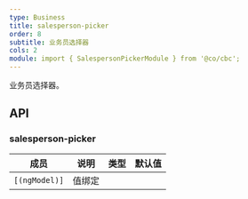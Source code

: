 ```yaml
---
type: Business
title: salesperson-picker
order: 8
subtitle: 业务员选择器
cols: 2
module: import { SalespersonPickerModule } from '@co/cbc';
---
```


业务员选择器。

## API

### salesperson-picker 

| 成员 | 说明 | 类型 | 默认值 |
|----|----|----|-----|
| `[(ngModel)]` | 值绑定 |  |  |
